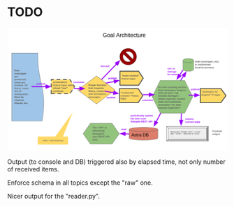 # TODO

![Goal architecture](images/goal_arch.png)

Output (to console and DB) triggered also by elapsed time, not only number of received items.

Enforce schema in all topics except the "raw" one.

Nicer output for the "reader.py".

